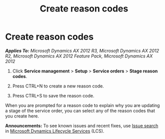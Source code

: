 ﻿---
title: Create reason codes
TOCTitle: Create reason codes
ms:assetid: 44b208ef-8622-4294-b1b1-20491cd0e9fb
ms:mtpsurl: https://technet.microsoft.com/en-us/library/Aa496976(v=AX.60)
ms:contentKeyID: 37008245
ms.date: 04/18/2014
mtps_version: v=AX.60
_tocRel: gg243285(v=ax.60)/toc.json
f1_keywords:
- service
- reason code
- stage
- stage reason code
---

# Create reason codes 


_**Applies To:** Microsoft Dynamics AX 2012 R3, Microsoft Dynamics AX 2012 R2, Microsoft Dynamics AX 2012 Feature Pack, Microsoft Dynamics AX 2012_

1.  Click **Service management** \> **Setup** \> **Service orders** \> **Stage reason codes**.

2.  Press CTRL+N to create a new reason code.

3.  Press CTRL+S to save the reason code.

When you are prompted for a reason code to explain why you are updating a stage of the service order, you can select any of the reason codes that you create here.

  
**Announcements:** To see known issues and recent fixes, use [Issue search](http://go.microsoft.com/fwlink/?linkid=389258) in [Microsoft Dynamics Lifecycle Services](http://go.microsoft.com/fwlink/?linkid=306505) (LCS).

